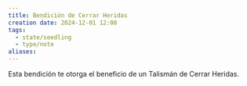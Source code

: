 ```yaml
---
title: Bendición de Cerrar Heridas
creation date: 2024-12-01 12:08
tags:
  - state/seedling
  - type/note
aliases:
---
```


Esta bendición te otorga el beneficio de un Talismán de Cerrar Heridas.